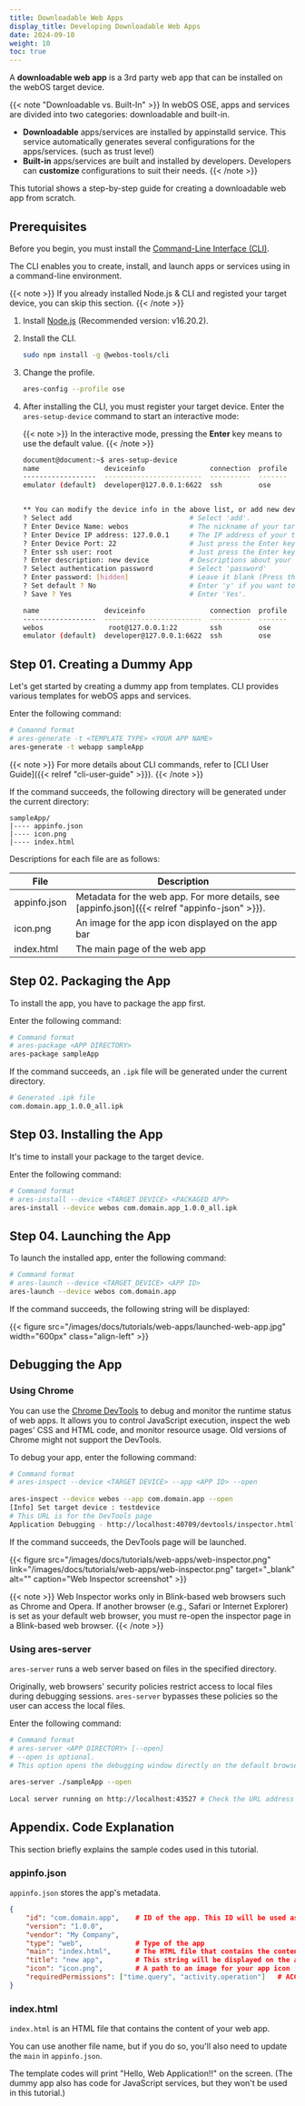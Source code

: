 ```yaml
---
title: Downloadable Web Apps
display_title: Developing Downloadable Web Apps
date: 2024-09-10
weight: 10
toc: true
---
```


A **downloadable web app** is a 3rd party web app that can be installed on the webOS target device.

{{< note "Downloadable vs. Built-In" >}}
In webOS OSE, apps and services are divided into two categories: downloadable and built-in.

- **Downloadable** apps/services are installed by appinstalld service. This service automatically generates several configurations for the apps/services. (such as trust level)
- **Built-in** apps/services are built and installed by developers. Developers can **customize** configurations to suit their needs.
{{< /note >}}

This tutorial shows a step-by-step guide for creating a downloadable web app from scratch.

## Prerequisites

Before you begin, you must install the [Command-Line Interface (CLI)](https://github.com/webos-tools/cli).

The CLI enables you to create, install, and launch apps or services using in a command-line environment.

{{< note >}}
If you already installed Node.js & CLI and registed your target device, you can skip this section.
{{< /note >}}

1. Install [Node.js](https://nodejs.org/en/download) (Recommended version: v16.20.2).
2. Install the CLI.

    ``` bash
    sudo npm install -g @webos-tools/cli
    ```

3. Change the profile.

    ``` bash
    ares-config --profile ose
    ```

4. After installing the CLI, you must register your target device. Enter the `ares-setup-device` command to start an interactive mode:

    {{< note >}}
    In the interactive mode, pressing the **Enter** key means to use the default value.
    {{< /note >}}

    ``` bash
    document@document:~$ ares-setup-device
    name                deviceinfo                connection  profile
    ------------------  ------------------------  ----------  -------
    emulator (default)  developer@127.0.0.1:6622  ssh         ose
    
    
    ** You can modify the device info in the above list, or add new device.
    ? Select add                             # Select 'add'.
    ? Enter Device Name: webos               # The nickname of your target device. Use the short name.
    ? Enter Device IP address: 127.0.0.1     # The IP address of your target device
    ? Enter Device Port: 22                  # Just press the Enter key. Do not change this value.
    ? Enter ssh user: root                   # Just press the Enter key. Do not change this value.
    ? Enter description: new device          # Descriptions about your target device
    ? Select authentication password         # Select 'password'
    ? Enter password: [hidden]               # Leave it blank (Press the Enter key).
    ? Set default ? No                       # Enter 'y' if you want to set this device as the default device.
    ? Save ? Yes                             # Enter 'Yes'.
    
    name                deviceinfo                connection  profile
    ------------------  ------------------------  ----------  -------
    webos                root@127.0.0.1:22        ssh         ose
    emulator (default)  developer@127.0.0.1:6622  ssh         ose
    ```

## Step 01. Creating a Dummy App

Let's get started by creating a dummy app from templates. CLI provides various templates for webOS apps and services.

Enter the following command:

``` bash
# Comannd format
# ares-generate -t <TEMPLATE TYPE> <YOUR APP NAME>
ares-generate -t webapp sampleApp
```

{{< note >}}
For more details about CLI commands, refer to [CLI User Guide]({{< relref "cli-user-guide" >}}).
{{< /note >}}

If the command succeeds, the following directory will be generated under the current directory:

```
sampleApp/
|---- appinfo.json
|---- icon.png
|---- index.html
```

Descriptions for each file are as follows:

| File | Description |
| ---- | ----------- |
| appinfo.json | Metadata for the web app. For more details, see [appinfo.json]({{< relref "appinfo-json" >}}). |
| icon.png | An image for the app icon displayed on the app bar |
| index.html | The main page of the web app |

## Step 02. Packaging the App

To install the app, you have to package the app first.

Enter the following command:

``` bash
# Command format
# ares-package <APP DIRECTORY>
ares-package sampleApp
```

If the command succeeds, an `.ipk` file will be generated under the current directory.

``` bash
# Generated .ipk file
com.domain.app_1.0.0_all.ipk
```

## Step 03. Installing the App

It's time to install your package to the target device.

Enter the following command:

``` bash
# Command format
# ares-install --device <TARGET DEVICE> <PACKAGED APP>
ares-install --device webos com.domain.app_1.0.0_all.ipk
```

## Step 04. Launching the App

To launch the installed app, enter the following command:

``` bash
# Command format
# ares-launch --device <TARGET_DEVICE> <APP ID>
ares-launch --device webos com.domain.app
```

If the command succeeds, the following string will be displayed:

{{< figure src="/images/docs/tutorials/web-apps/launched-web-app.jpg" width="600px" class="align-left" >}}

## Debugging the App

### Using Chrome

You can use the [Chrome DevTools](https://developer.chrome.com/docs/devtools/overview) to debug and monitor the runtime status of web apps. It allows you to control JavaScript execution, inspect the web pages' CSS and HTML code, and monitor resource usage. Old versions of Chrome might not support the DevTools.

To debug your app, enter the following command:

``` bash
# Command format
# ares-inspect --device <TARGET DEVICE> --app <APP ID> --open
 
ares-inspect --device webos --app com.domain.app --open
[Info] Set target device : testdevice
# This URL is for the DevTools page
Application Debugging - http://localhost:40709/devtools/inspector.html?ws=localhost:40709/devtools/page/1E2113E4B12042E37916985F86B5B378
```

If the command succeeds, the DevTools page will be launched.

{{< figure src="/images/docs/tutorials/web-apps/web-inspector.png" link="/images/docs/tutorials/web-apps/web-inspector.png" target="_blank" alt="" caption="Web Inspector screenshot" >}}

{{< note >}}
Web Inspector works only in Blink-based web browsers such as Chrome and Opera. If another browser (e.g., Safari or Internet Explorer) is set as your default web browser, you must re-open the inspector page in a Blink-based web browser.
{{< /note >}}

### Using ares-server

`ares-server` runs a web server based on files in the specified directory.

Originally, web browsers' security policies restrict access to local files during debugging sessions. `ares-server` bypasses these policies so the user can access the local files. 

Enter the following command:

``` bash
# Command format
# ares-server <APP DIRECTORY> [--open]
# --open is optional.
# This option opens the debugging window directly on the default browser.
 
ares-server ./sampleApp --open
 
Local server running on http://localhost:43527 # Check the URL address
```

## Appendix. Code Explanation

This section briefly explains the sample codes used in this tutorial.

### appinfo.json

`appinfo.json` stores the app's metadata.

``` json
{
    "id": "com.domain.app",    # ID of the app. This ID will be used as a unique identifier for the app.
    "version": "1.0.0",
    "vendor": "My Company",
    "type": "web",             # Type of the app
    "main": "index.html",      # The HTML file that contains the contents of your app
    "title": "new app",        # This string will be displayed on the app bar
    "icon": "icon.png",        # A path to an image for your app icon
    "requiredPermissions": ["time.query", "activity.operation"]   # ACG values for the app
}
```

### index.html

`index.html` is an HTML file that contains the content of your web app.

You can use another file name, but if you do so, you'll also need to update the `main` in `appinfo.json`.

The template codes will print "Hello, Web Application!!" on the screen. (The dummy app also has code for JavaScript services, but they won't be used in this tutorial.)
